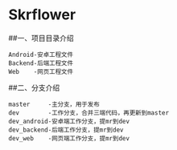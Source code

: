 # Skrflower

##一、项目目录介绍   

    Android-安卓工程文件
    Backend-后端工程文件   
    Web    -网页工程文件   

##二、分支介绍   

    master     -主分支，用于发布        
    dev        -工作分支，合并三端代码，再更新到master      
    dev_android-安卓端工作分支，提mr到dev     
    dev_backend-后端工作分支，提mr到dev     
    dev_web    -网页端工作分支，提mr到dev     
